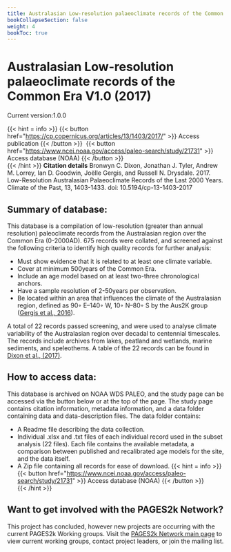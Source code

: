 ```yaml
---
title: Australasian Low-resolution palaeoclimate records of the Common Era V1.0  (2017)
bookCollapseSection: false
weight: 4
bookToc: true
---
```

#  Australasian Low-resolution palaeoclimate records of the Common Era V1.0  (2017)

Current version:1.0.0

{{< hint = info >}}
{{< button href="https://cp.copernicus.org/articles/13/1403/2017/" >}} 
Access publication {{< /button >}} &nbsp;{{< button href="https://www.ncei.noaa.gov/access/paleo-search/study/21731" >}} 
Access database (NOAA) {{< /button >}}  
{{< /hint >}} 
**Citation details**
Bronwyn C. Dixon, Jonathan J. Tyler, Andrew M. Lorrey, Ian D. Goodwin, Joëlle Gergis, and Russell N. Drysdale. 2017. Low-Resolution Australasian Palaeoclimate Records of the Last 2000 Years. Climate of the Past, 13, 1403-1433. doi: 10.5194/cp-13-1403-2017

## Summary of database:

This database is a compilation of low-resolution (greater than annual resolution) paleoclimate records from the Australasian region over the Common Era (0-2000AD). 675 records were collated, and screened against the following criteria to identify high quality records for further analysis: 
* Must show evidence that it is related to at least one climate variable.
* Cover at minimum 500years of the Common Era.
* Include an age model based on at least two-three chronological anchors.
* Have a sample resolution of 2-50years per observation.
* Be located within an area that influences the climate of the Australasian region, defined as 90◦ E–140◦ W, 10◦ N–80◦ S by the Aus2K group ([Gergis et al., 2016](https://journals.ametsoc.org/view/journals/clim/29/15/jcli-d-13-00781.1.xml)).

A total of 22 records passed screening, and were used to analyse climate variability of the Australasian region over decadal to centennial timescales. The records include archives from lakes, peatland and wetlands, marine sediments, and speleothems. A table of the 22 records can be found in [Dixon et al., (2017)](https://cp.copernicus.org/articles/13/1403/2017/).

## How to access data:

This database is archived on NOAA WDS PALEO, and the study page can be accessed via the button below or at the top of the page. The study page contains citation information, metadata information, and a data folder containing data and data-description files. The data folder contains:
* A Readme file describing the data collection.
* Individual .xlsx and .txt files of each individual record used in the subset analysis (22 files). Each file contains the available metadata, a comparison between published and recalibrated age models for the site, and the data itself.
* A Zip file containing all records for ease of download.
{{< hint = info >}}
{{< button href="https://www.ncei.noaa.gov/access/paleo-search/study/21731" >}} 
Access database (NOAA) {{< /button >}}  
{{< /hint >}} 


## Want to get involved with the PAGES2k Network?
This project has concluded, however new projects are occurring with the current PAGES2k Working groups. Visit the [PAGES2k Network main page](https://pastglobalchanges.org/science/wg/2k-network/projects) to view current working groups, contact project leaders, or join the mailing list.